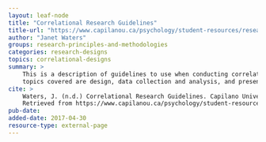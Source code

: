 ```yaml
---
layout: leaf-node
title: "Correlational Research Guidelines"
title-url: "https://www.capilanou.ca/psychology/student-resources/research-guidelines/Correlational-Research-Guidelines/"
author: "Janet Waters"
groups: research-principles-and-methodologies
categories: research-designs
topics: correlational-designs
summary: >
    This is a description of guidelines to use when conducting correlational research. The
    topics covered are design, data collection and analysis, and presentation.
cite: >
    Waters, J. (n.d.) Correlational Research Guidelines. Capilano University.
    Retrieved from https://www.capilanou.ca/psychology/student-resources/research-guidelines/Correlational-Research-Guidelines/
pub-date:
added-date: 2017-04-30
resource-type: external-page
---
```

